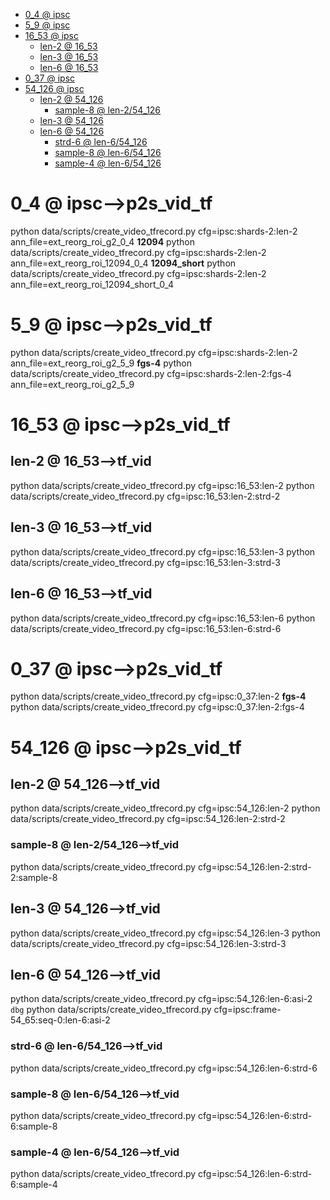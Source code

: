 <!-- MarkdownTOC -->

- [0_4        @ ipsc](#0_4___ipsc_)
- [5_9       @ ipsc](#5_9___ipsc_)
- [16_53       @ ipsc](#16_53___ipsc_)
    - [len-2       @ 16_53](#len_2___16_5_3_)
    - [len-3       @ 16_53](#len_3___16_5_3_)
    - [len-6       @ 16_53](#len_6___16_5_3_)
- [0_37       @ ipsc](#0_37___ipsc_)
- [54_126       @ ipsc](#54_126___ipsc_)
    - [len-2       @ 54_126](#len_2___54_126_)
        - [sample-8       @ len-2/54_126](#sample_8___len_2_54_126_)
    - [len-3       @ 54_126](#len_3___54_126_)
    - [len-6       @ 54_126](#len_6___54_126_)
        - [strd-6       @ len-6/54_126](#strd_6___len_6_54_126_)
        - [sample-8       @ len-6/54_126](#sample_8___len_6_54_126_)
        - [sample-4       @ len-6/54_126](#sample_4___len_6_54_126_)

<!-- /MarkdownTOC -->

<a id="0_4___ipsc_"></a>
# 0_4        @ ipsc-->p2s_vid_tf
python data/scripts/create_video_tfrecord.py cfg=ipsc:shards-2:len-2 ann_file=ext_reorg_roi_g2_0_4
**12094**
python data/scripts/create_video_tfrecord.py cfg=ipsc:shards-2:len-2 ann_file=ext_reorg_roi_12094_0_4
**12094_short**
python data/scripts/create_video_tfrecord.py cfg=ipsc:shards-2:len-2 ann_file=ext_reorg_roi_12094_short_0_4

<a id="5_9___ipsc_"></a>
# 5_9       @ ipsc-->p2s_vid_tf
python data/scripts/create_video_tfrecord.py cfg=ipsc:shards-2:len-2 ann_file=ext_reorg_roi_g2_5_9
**fgs-4**
python data/scripts/create_video_tfrecord.py cfg=ipsc:shards-2:len-2:fgs-4 ann_file=ext_reorg_roi_g2_5_9

<a id="16_53___ipsc_"></a>
# 16_53       @ ipsc-->p2s_vid_tf
<a id="len_2___16_5_3_"></a>
## len-2       @ 16_53-->tf_vid
python data/scripts/create_video_tfrecord.py cfg=ipsc:16_53:len-2
python data/scripts/create_video_tfrecord.py cfg=ipsc:16_53:len-2:strd-2
<a id="len_3___16_5_3_"></a>
## len-3       @ 16_53-->tf_vid
python data/scripts/create_video_tfrecord.py cfg=ipsc:16_53:len-3
python data/scripts/create_video_tfrecord.py cfg=ipsc:16_53:len-3:strd-3
<a id="len_6___16_5_3_"></a>
## len-6       @ 16_53-->tf_vid
python data/scripts/create_video_tfrecord.py cfg=ipsc:16_53:len-6
python data/scripts/create_video_tfrecord.py cfg=ipsc:16_53:len-6:strd-6

<a id="0_37___ipsc_"></a>
# 0_37       @ ipsc-->p2s_vid_tf
python data/scripts/create_video_tfrecord.py cfg=ipsc:0_37:len-2
**fgs-4**
python data/scripts/create_video_tfrecord.py cfg=ipsc:0_37:len-2:fgs-4 

<a id="54_126___ipsc_"></a>
# 54_126       @ ipsc-->p2s_vid_tf
<a id="len_2___54_126_"></a>
## len-2       @ 54_126-->tf_vid
python data/scripts/create_video_tfrecord.py cfg=ipsc:54_126:len-2
python data/scripts/create_video_tfrecord.py cfg=ipsc:54_126:len-2:strd-2
<a id="sample_8___len_2_54_126_"></a>
### sample-8       @ len-2/54_126-->tf_vid
python data/scripts/create_video_tfrecord.py cfg=ipsc:54_126:len-2:strd-2:sample-8

<a id="len_3___54_126_"></a>
## len-3       @ 54_126-->tf_vid
python data/scripts/create_video_tfrecord.py cfg=ipsc:54_126:len-3
python data/scripts/create_video_tfrecord.py cfg=ipsc:54_126:len-3:strd-3
<a id="len_6___54_126_"></a>
## len-6       @ 54_126-->tf_vid
python data/scripts/create_video_tfrecord.py cfg=ipsc:54_126:len-6:asi-2
`dbg`
python data/scripts/create_video_tfrecord.py cfg=ipsc:frame-54_65:seq-0:len-6:asi-2
<a id="strd_6___len_6_54_126_"></a>
### strd-6       @ len-6/54_126-->tf_vid
python data/scripts/create_video_tfrecord.py cfg=ipsc:54_126:len-6:strd-6
<a id="sample_8___len_6_54_126_"></a>
### sample-8       @ len-6/54_126-->tf_vid
python data/scripts/create_video_tfrecord.py cfg=ipsc:54_126:len-6:strd-6:sample-8
<a id="sample_4___len_6_54_126_"></a>
### sample-4       @ len-6/54_126-->tf_vid
python data/scripts/create_video_tfrecord.py cfg=ipsc:54_126:len-6:strd-6:sample-4

